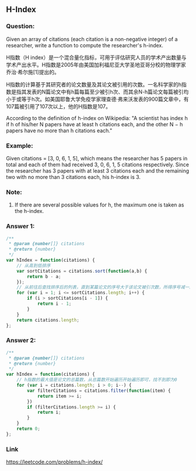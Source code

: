 ## H-Index

### Question:

Given an array of citations (each citation is a non-negative integer) of a researcher, write a function to compute the researcher's h-index.

H指数（H index）是一个混合量化指标，可用于评估研究人员的学术产出数量与学术产出水平。H指数是2005年由美国加利福尼亚大学圣地亚哥分校的物理学家乔治·希尔施[1]提出的。

H指数的计算基于其研究者的论文数量及其论文被引用的次数。一名科学家的h指数是指其发表的N篇论文中有h篇每篇至少被引h次、而其余N-h篇论文每篇被引均小于或等于h次。如美国耶鲁大学免疫学家理查德·弗来沃发表的900篇文章中，有107篇被引用了107次以上，他的H指数是107。

According to the definition of h-index on Wikipedia: "A scientist has index h if h of his/her N papers have at least h citations each, and the other N − h papers have no more than h citations each."

### Example:
Given citations = [3, 0, 6, 1, 5], which means the researcher has 5 papers in total and each of them had received 3, 0, 6, 1, 5 citations respectively. Since the researcher has 3 papers with at least 3 citations each and the remaining two with no more than 3 citations each, his h-index is 3.

### Note:

1. If there are several possible values for h, the maximum one is taken as the h-index.

### Answer 1:

```js
/**
 * @param {number[]} citations
 * @return {number}
 */
var hIndex = function(citations) {
    // 从高到低排序
    var sortCitations = citations.sort(function(a,b) {
        return b - a;
    });
    // 从前往后查找排序后的列表，直到某篇论文的序号大于该论文被引次数，所得序号减一即为H指数
    for (var i = 1; i <= sortCitations.length; i++) {
        if (i > sortCitations[i - 1]) {
            return i - 1;
        }
    }
    return citations.length;
};
```

### Answer 2:

```js
/**
 * @param {number[]} citations
 * @return {number}
 */
var hIndex = function(citations) {
    // h指数的最大值是论文的总篇数，从总篇数开始遍历开始遍历即可，找不到即为0
    for (var i = citations.length; i > 0; i--) {
        var filterCitations = citations.filter(function(item) {
            return item >= i;
        })
        if (filterCitations.length >= i) {
            return i;
        }
    }
    return 0;
};
```

### Link

https://leetcode.com/problems/h-index/
